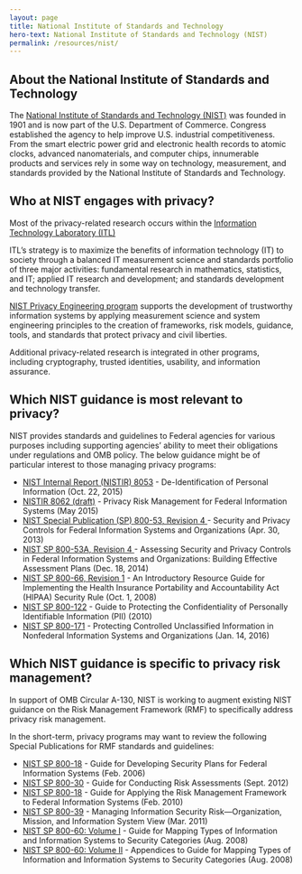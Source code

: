 ```yaml
---
layout: page
title: National Institute of Standards and Technology
hero-text: National Institute of Standards and Technology (NIST)
permalink: /resources/nist/
---
```

## About the National Institute of Standards and Technology
The <a href="https://www.nist.gov/">National Institute of Standards and Technology (NIST)</a> was founded in 1901 and is now part of the U.S. Department of Commerce. Congress established the agency to help improve U.S. industrial competitiveness. From the smart electric power grid and electronic health records to atomic clocks, advanced nanomaterials, and computer chips, innumerable products and services rely in some way on technology, measurement, and standards provided by the National Institute of Standards and Technology.

## Who at NIST engages with privacy?
Most of the privacy-related research occurs within the <a href="https://www.nist.gov/itl/about-itl">Information Technology Laboratory (ITL)</a>

ITL’s strategy is to maximize the benefits of information technology (IT) to society through a balanced IT measurement science and standards portfolio of three major activities: fundamental research in mathematics, statistics, and IT; applied IT research and development; and standards development and technology transfer.

<a href="http://csrc.nist.gov/projects/privacy_engineering/index.html">NIST Privacy Engineering program</a> supports the development of trustworthy information systems by applying measurement science and system engineering principles to the creation of frameworks, risk models, guidance, tools, and standards that protect privacy and civil liberties.

Additional privacy-related research is integrated in other programs, including cryptography, trusted identities, usability, and information assurance.

## Which NIST guidance is most relevant to privacy?
NIST provides standards and guidelines to Federal agencies for various purposes including supporting agencies’ ability to meet their obligations under regulations and OMB policy. The below guidance might be of particular interest to those managing privacy programs:

+ <a href="http://nvlpubs.nist.gov/nistpubs/ir/2015/NIST.IR.8053.pdf">NIST Internal Report (NISTIR) 8053</a> - De-Identification of Personal Information (Oct. 22, 2015)
+ <a href="http://csrc.nist.gov/publications/drafts/nistir-8062/nistir_8062_draft.pdf">NISTIR 8062 (draft)</a> - Privacy Risk Management for Federal Information Systems (May 2015)
+ <a href="http://csrc.nist.gov/publications/drafts/800-53-rev4/sp800-53-rev4-ipd.pdf">NIST Special Publication (SP) 800-53, Revision 4 </a>- Security and Privacy Controls for Federal Information Systems and Organizations (Apr. 30, 2013)
+ <a href="http://csrc.nist.gov/publications/drafts/800-53a/sp800_53a_r4_draft.pdf">NIST SP 800-53A, Revision 4 </a>- Assessing Security and Privacy Controls in Federal Information Systems and Organizations: Building Effective Assessment Plans (Dec. 18, 2014)
+ <a href="http://nvlpubs.nist.gov/nistpubs/Legacy/SP/nistspecialpublication800-66r1.pdf">NIST SP 800-66, Revision 1</a> - An Introductory Resource Guide for Implementing the Health Insurance Portability and Accountability Act (HIPAA) Security Rule (Oct. 1, 2008)
+ <a href="http://csrc.nist.gov/publications/nistpubs/800-122/sp800-122.pdf">NIST SP 800-122</a> - Guide to Protecting the Confidentiality of Personally Identifiable Information (PII) (2010)
+ <a href="http://nvlpubs.nist.gov/nistpubs/SpecialPublications/NIST.SP.800-171.pdf">NIST SP 800-171</a> - Protecting Controlled Unclassified Information in Nonfederal Information Systems and Organizations (Jan. 14, 2016)

## Which NIST guidance is specific to privacy risk management?
In support of OMB Circular A-130, NIST is working to augment existing NIST guidance on the Risk Management Framework (RMF) to specifically address privacy risk management.

In the short-term, privacy programs may want to review the following Special Publications for RMF standards and guidelines:

+ <a href="http://nvlpubs.nist.gov/nistpubs/Legacy/SP/nistspecialpublication800-18r1.pdf">NIST SP 800-18</a> - Guide for Developing Security Plans for Federal Information Systems (Feb. 2006)
+ <a href="http://nvlpubs.nist.gov/nistpubs/Legacy/SP/nistspecialpublication800-30r1.pdf">NIST SP 800-30</a> - Guide for Conducting Risk Assessments (Sept. 2012)
+ <a href="http://csrc.nist.gov/publications/nistpubs/800-37-rev1/sp800-37-rev1-final.pdf">NIST SP 800-18</a> - Guide for Applying the Risk Management Framework to Federal Information Systems (Feb. 2010)
+ <a href="http://csrc.nist.gov/publications/nistpubs/800-39/SP800-39-final.pdf">NIST SP 800-39</a> - Managing Information Security Risk—Organization, Mission, and Information System View (Mar. 2011)
+ <a href="http://csrc.nist.gov/publications/nistpubs/800-60-rev1/SP800-60_Vol1-Rev1.pdf">NIST SP 800-60: Volume I</a> - Guide for Mapping Types of Information and Information Systems to Security Categories (Aug. 2008)
+ <a href="http://csrc.nist.gov/publications/nistpubs/800-60-rev1/SP800-60_Vol2-Rev1.pdf">NIST SP 800-60: Volume II</a> - Appendices to Guide for Mapping Types of Information and Information Systems to Security Categories (Aug. 2008)
